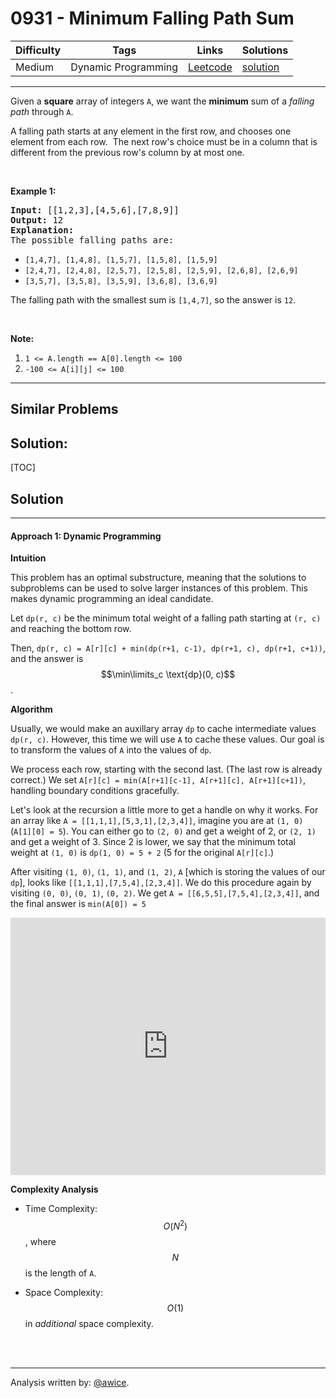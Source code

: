 # 0931 - Minimum Falling Path Sum

Difficulty  | Tags | Links | Solutions
----------- | ---- | ----- | -----
Medium | Dynamic Programming | [Leetcode](https://leetcode.com/problems/minimum-falling-path-sum) | [solution](https://leetcode.com/problems/minimum-falling-path-sum/solution/)


-----------

<p>Given a <strong>square</strong> array of integers <code>A</code>, we want the <strong>minimum</strong> sum of a <em>falling path</em> through <code>A</code>.</p>

<p>A falling path starts at any element in the first row, and chooses one element from each row.&nbsp; The next row&#39;s choice must be in a column that is different from the previous row&#39;s column by at most one.</p>

<p>&nbsp;</p>

<p><strong>Example 1:</strong></p>

<pre>
<strong>Input: </strong><span id="example-input-1-1">[[1,2,3],[4,5,6],[7,8,9]]</span>
<strong>Output: </strong><span id="example-output-1">12</span>
<strong>Explanation: </strong>
The possible falling paths are:
</pre>

<ul>
	<li><code>[1,4,7], [1,4,8], [1,5,7], [1,5,8], [1,5,9]</code></li>
	<li><code>[2,4,7], [2,4,8], [2,5,7], [2,5,8], [2,5,9], [2,6,8], [2,6,9]</code></li>
	<li><code>[3,5,7], [3,5,8], [3,5,9], [3,6,8], [3,6,9]</code></li>
</ul>

<p>The falling path with the smallest sum is <code>[1,4,7]</code>, so the answer is <code>12</code>.</p>

<p>&nbsp;</p>

<p><strong>Note:</strong></p>

<ol>
	<li><code>1 &lt;= A.length == A[0].length &lt;= 100</code></li>
	<li><code>-100 &lt;= A[i][j] &lt;= 100</code></li>
</ol>

-----------


## Similar Problems




## Solution:

[TOC]

## Solution
---
#### Approach 1: Dynamic Programming

**Intuition**

This problem has an optimal substructure, meaning that the solutions to subproblems can be used to solve larger instances of this problem.  This makes dynamic programming an ideal candidate.

Let `dp(r, c)` be the minimum total weight of a falling path starting at `(r, c)` and reaching the bottom row.

Then, `dp(r, c) = A[r][c] + min(dp(r+1, c-1), dp(r+1, c), dp(r+1, c+1))`, and the answer is $$\min\limits_c \text{dp}(0, c)$$.

**Algorithm**

Usually, we would make an auxillary array `dp` to cache intermediate values `dp(r, c)`.  However, this time we will use `A` to cache these values.  Our goal is to transform the values of `A` into the values of `dp`.

We process each row, starting with the second last.  (The last row is already correct.)  We set `A[r][c] = min(A[r+1][c-1], A[r+1][c], A[r+1][c+1])`, handling boundary conditions gracefully.

Let's look at the recursion a little more to get a handle on why it works.  For an array like `A = [[1,1,1],[5,3,1],[2,3,4]]`, imagine you are at `(1, 0)` (`A[1][0] = 5`).  You can either go to `(2, 0)` and get a weight of 2, or `(2, 1)` and get a weight of 3.  Since 2 is lower, we say that the minimum total weight at `(1, 0)` is `dp(1, 0) = 5 + 2` (5 for the original `A[r][c]`.)

After visiting `(1, 0)`, `(1, 1)`, and `(1, 2)`, `A` [which is storing the values of our `dp`], looks like `[[1,1,1],[7,5,4],[2,3,4]]`.  We do this procedure again by visiting `(0, 0)`, `(0, 1)`, `(0, 2)`.  We get `A = [[6,5,5],[7,5,4],[2,3,4]]`, and the final answer is `min(A[0]) = 5`

<iframe src="https://leetcode.com/playground/zERoz5Wa/shared" frameBorder="0" width="100%" height="412" name="zERoz5Wa"></iframe>

**Complexity Analysis**

* Time Complexity:  $$O(N^2)$$, where $$N$$ is the length of `A`.

* Space Complexity:  $$O(1)$$ in *additional* space complexity.
<br />
<br />


---


Analysis written by: [@awice](https://leetcode.com/awice).
